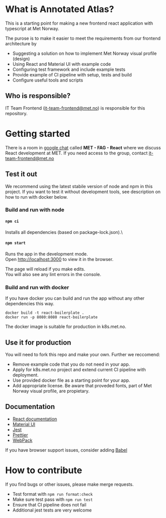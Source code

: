# What is Annotated Atlas?

This is a starting point for making a new frontend react application with typescript at Met Norway.

The purose is to make it easier to meet the requirements from our frontend architecture by

- Suggesting a solution on how to implement Met Norway visual profile (design)
- Using React and Material UI with example code
- Configuring test framework and include example tests
- Provide example of CI pipeline with setup, tests and build
- Configure useful tools and scripts

## Who is responsible?

IT Team Frontend (it-team-frontend@met.no) is responsible for this repository.

# Getting started

There is a room in [google chat](https://chat.google.com) called **MET - FAG - React** where we discuss React development at MET.
If you need access to the group, contact it-team-frontend@met.no

## Test it out

We recommend using the latest stabile version of node and npm in this project. If you want to test it without development tools, see description on how to run with docker below.

### Build and run with node

#### `npm ci`

Installs all dependencies (based on package-lock.json).\

#### `npm start`

Runs the app in the development mode.\
Open [http://localhost:3000](http://localhost:3000) to view it in the browser.

The page will reload if you make edits.\
You will also see any lint errors in the console.

### Build and run with docker

If you have docker you can build and run the app without any other dependencies this way.

```
docker build -t react-boilerplate .
docker run -p 8080:8080 react-boilerplate
```

The docker image is suitable for production in k8s.met.no.

## Use it for production

You will need to fork this repo and make your own. Further we reccomend:

- Remove example code that you do not need in your app.
- Apply for k8s.met.no project and extend current CI pipeline with deployment.
- Use provided docker file as a starting point for your app.
- Add appropriate license. Be aware that proveded fonts, part of Met Norway visual profile, are propietary.

## Documentation

- [React documentation](https://reactjs.org/)
- [Material UI](https://mui.com/core/)
- [Jest](https://jestjs.io/)
- [Prettier](https://prettier.io/docs/en/index.html)
- [WebPack](https://webpack.js.org/)

If you have browser support issues, consider adding [Babel](https://babeljs.io/)

# How to contribute

If you find bugs or other issues, please make merge requests.

- Test format with `npm run format:check`
- Make sure test pass with `npm run test`
- Ensure that CI pipeline does not fail
- Additional jest tests are very welcome
